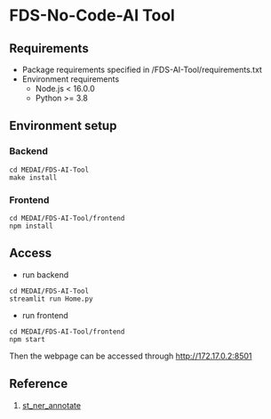 # FDS-No-Code-AI Tool
## Requirements
- Package requirements specified in /FDS-AI-Tool/requirements.txt
- Environment requirements
    - Node.js < 16.0.0
    - Python >= 3.8

## Environment setup
### Backend
```shell
cd MEDAI/FDS-AI-Tool
make install
```

### Frontend
```shell
cd MEDAI/FDS-AI-Tool/frontend
npm install
```

## Access
- run backend
```shell
cd MEDAI/FDS-AI-Tool
streamlit run Home.py
```

- run frontend
```shell
cd MEDAI/FDS-AI-Tool/frontend
npm start
```

Then the webpage can be accessed through http://172.17.0.2:8501

## Reference
1. [st_ner_annotate](https://github.com/prasadchandan/st_ner_annotate)
